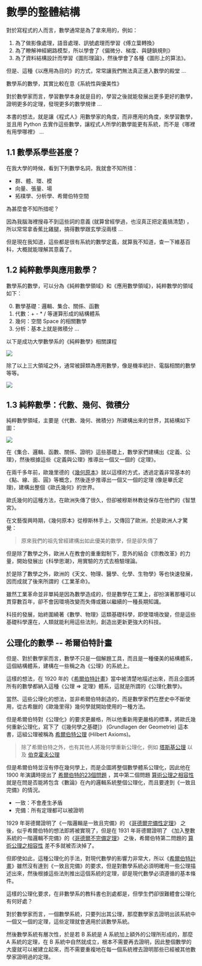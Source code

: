 # 數學的整體結構

對於寫程式的人而言，數學通常是為了拿來用的，例如：

1. 為了做影像處理，語音處理、訊號處理而學習《傅立葉轉換》
2. 為了瞭解神經網路模型，所以學會了《偏微分、梯度、與鏈鎖規則》
3. 為了資料結構設計而學習《圖形理論》，然後學會了各種《圖形上的算法》。

但是、這種《以應用為目的》的方式，常常讓我們無法真正進入數學的殿堂 ...

數學系的數學，其實比較在意《系統性與優美性》

對於數學家而言，學習數學本身就是目的，學習之後就能發展出更多更好的數學，證明更多的定理，發現更多的數學規律 ...

本書的想法，就是讓《程式人》用數學家的角度，而非應用的角度，來學習數學，並且用 Python 去實作這些數學，讓程式人所學的數學能更有系統，而不是《哪裡有用學哪裡》 ...

## 1.1 數學系學些甚麼？

在我大學的時候，看到下列數學名詞，我就會不知所措：

* 群、體、環、模
* 向量、張量、場
* 拓樸學、分析學、希爾伯特空間

為甚麼會不知所措呢？

因為我腦海裡搜尋不到這些詞的意義 (就算曾經學過，也沒真正把定義搞清楚) ，所以常常拿香蕉比雞腿，搞得數學跟玄學沒兩樣 ...

但是現在我知道，這些都是很有系統的數學定義，就算我不知道，查一下維基百科，大概就能理解其意義了。

## 1.2 純粹數學與應用數學？

數學系的數學，可以分為《純粹數學領域》和《應用數學領域》，純粹數學的領域如下：

0. 數學基礎：邏輯、集合、關係、函數
1. 代數：+ - * / 等運算形成的結構體系
2. 幾何：空間 Space 的相關數學
3. 分析：基本上就是微積分 ...

以下是成功大學數學系的《純粹數學》相關課程

![](./img/NckuMathCourseList.png)

除了以上三大領域之外，通常被歸類為應用數學，像是機率統計、電腦相關的數學等等。

![](./img/NckuMathAppCourseList.png)


## 1.3 純粹數學：代數、幾何、微積分

純粹數學領域，主要是《代數、幾何、微積分》所建構出來的世界，其結構如下圖：

![](./img/MathOverview.png)

在《集合、邏輯、函數、關係、證明》這些基礎上，數學家們建構出《定義、公理》，然後根據這些《定義與公理》推導出一個又一個的《定理》。

[幾何原本]:https://en.wikipedia.org/wiki/Euclid%27s_Elements

在兩千多年前，歐幾里德的《[幾何原本]》就以這樣的方式，透過定義非常基本的《點、線、面、圓》等概念，然後逐步推導出一個又一個的定理 (像是畢氏定理)，建構出整個《歐氏幾何》的世界。

歐氏幾何的這種方法，在歐洲失傳了很久，但卻被穆斯林教徒保存在他們的《智慧宮》。

在文藝復興時期，《幾何原本》從穆斯林手上，又傳回了歐洲，於是歐洲人才驚覺：

> 原來我們的祖先曾經建構出如此優美的數學，但是卻失傳了


但是除了數學之外，歐洲人在教會的重重鉗制下，意外的結合《宗教改革》的力量，開始發展出《科學思潮》，用實驗的方式去檢驗理論。

於是除了數學之外，歐洲的《天文、物理、醫學、化學、生物學》等也快速發展，因而成就了後來所謂的《工業革命》。

雖然工業革命並非單純是因為數學造成的，但是數學在工業上，卻扮演著那種可以貫穿數百年，卻不會因環境改變而失傳或難以繼續的一種長期知識。

科技的發展，始終圍繞著《數學、物理》這類基礎科學，即使環境改變，但是這些基礎科學還在，人類就能利用這些法則，創造出更新更強大的科技。

## 公理化的數學 -- 希爾伯特計畫

但是、對於數學家而言，數學不只是一個解題工具，而且是一種優美的結構體系，這個結構體系，建構在一些稱之為《公理》的系統上。

[希爾伯特計畫]:https://en.wikipedia.org/wiki/Hilbert%27s_program

這樣的想法，在 1920 年的《[希爾伯特計畫]》當中被清楚地描述出來，而且企圖將所有的數學都納入這種《公理 => 定理》體系，這就是所謂的《公理化數學》。

當然、這些公理化的想法，並非希爾伯特創造的，而是數學家們在歷史中不斷使用，從古希臘的《歐幾里得》幾何學就開始使用的一種方法。

[希爾伯特公理]:https://en.wikipedia.org/wiki/Hilbert%27s_axioms

但是希爾伯特對《公理化》的要求更嚴格，所以他重新用更嚴格的標準，將歐氏幾何重新公理化，寫下了《[幾何學之基礎]》 (Grundlagen der Geometrie) 這本書，這組公理被稱為 [希爾伯特公理] (Hilbert Axioms)。

[塔斯基公理]:https://en.wikipedia.org/wiki/Tarski%27s_axioms
[伯克霍夫公理]:https://en.wikipedia.org/wiki/Birkhoff%27s_axioms

> 除了希爾伯特之外，也有其他人將幾何學重新公理化，例如 [塔斯基公理] 以及 [伯克霍夫公理]

[希爾伯特的23個問題]:https://zh.wikipedia.org/wiki/%E5%B8%8C%E5%B0%94%E4%BC%AF%E7%89%B9%E7%9A%8423%E4%B8%AA%E9%97%AE%E9%A2%98

[算術公理之相容性]:https://en.wikipedia.org/wiki/Hilbert%27s_second_problem

但是希爾伯特並沒有停在幾何學上，而是企圖將整個數學體系公理化，因此他在 1900 年演講時提出了 [希爾伯特的23個問題] ，其中第二個問題 [算術公理之相容性] 就是在問是否能將包含《數論》在內的邏輯系統整個公理化，而且要達到《一致且完備》的情況。

* 一致：不會產生矛盾
* 完備：所有定理都可以被證明

[哥德爾完備性定理]:https://zh.wikipedia.org/wiki/%E5%93%A5%E5%BE%B7%E5%B0%94%E5%AE%8C%E5%A4%87%E6%80%A7%E5%AE%9A%E7%90%86

[哥德爾不完備定理]:https://zh.wikipedia.org/wiki/%E5%93%A5%E5%BE%B7%E5%B0%94%E4%B8%8D%E5%AE%8C%E5%A4%87%E5%AE%9A%E7%90%86

1929 年哥德爾證明了《一階邏輯是一致且完備》的 《[哥德爾完備性定理]》 之後，似乎希爾伯特的想法即將被實現了，但是在 1931 年哥德爾證明了 《加入整數系統的一階邏輯不完備》的《[哥德爾不完備定理]》 之後，希爾伯特第二問題的 [算術公理之相容性] 差不多就被否決掉了。

但即使如此，這種公理化的手法，對現代數學的影響力非常大，所以《[希爾伯特計畫]》雖然沒有達到《一致且完備》的要求，但是對數學系統必須明確用一些公理描述出來，然後根據這些法則推出這個系統的定理，卻是現代數學必須遵循的基本條件。

這樣的公理化要求，在非數學系的教科書也到處都是，但學生們卻很難體會公理化有何好處？

對於數學家而言，一個數學系統，只要列出其公理，那麼數學家去證明出該系統中一個又一個的定理，這些定理就會適用於該數學系統。

然後數學系統有層次性，於是若 B 系統是 A 系統加上額外的公理所形成的，那麼 A 系統的定理，在 B 系統中自然就成立，根本不需要再去證明，因此整個數學的大廈就可以被建立起來，而不需要重複地在每一個系統裡去證明那些已經被其他數學家證明過的定理。

